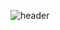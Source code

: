 ![header](https://capsule-render.vercel.app/api?type=waving&color=auto&height=300&section=header&text=TheSalt&fontSize=90&animation=fadeIn&fontAlignY=38&desc=Minecraft&20Server&descAlignY=51&descAlign=62)

